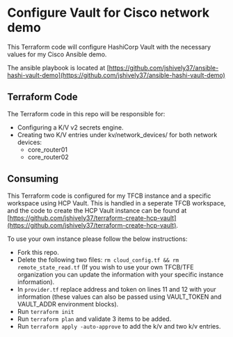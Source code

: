# Configure Vault for Cisco network demo

This Terraform code will configure HashiCorp Vault with the necessary values for my Cisco Ansible demo.

The ansible playbook is located at [https://github.com/jshively37/ansible-hashi-vault-demo](https://github.com/jshively37/ansible-hashi-vault-demo)

## Terraform Code

The Terraform code in this repo will be responsible for:
* Configuring a K/V v2 secrets engine.
* Creating two K/V entries under kv/network_devices/ for both network devices:
  * core_router01
  * core_router02

## Consuming

This Terraform code is configured for my TFCB instance and a specific workspace using HCP Vault. This is handled in a seperate TFCB workspace, and the code to create the HCP Vault instance can be found at [https://github.com/jshively37/terraform-create-hcp-vault](https://github.com/jshively37/terraform-create-hcp-vault).

To use your own instance please follow the below instructions:

* Fork this repo.
* Delete the following two files: `rm cloud_config.tf && rm remote_state_read.tf` (If you wish to use your own TFCB/TFE organization you can update the information with your specific instance information).
* In `provider.tf` replace address and token on lines 11 and 12 with your information (these values can also be passed using VAULT_TOKEN and VAULT_ADDR environment blocks).
* Run `terraform init`
* Run `terraform plan` and validate 3 items to be added.
* Run `terraform apply -auto-approve` to add the k/v and two k/v entries.
